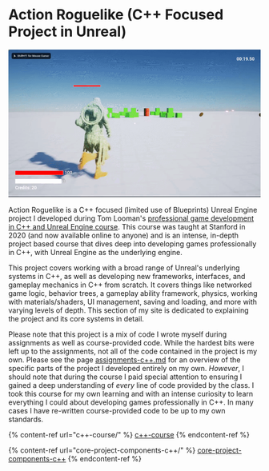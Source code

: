 # Action Roguelike (C++ Focused Project in Unreal)

![](../../.gitbook/assets/7505745748a13757e9c0878c487a267f.gif)

Action Roguelike is a C++ focused (limited use of Blueprints) Unreal Engine project I developed during Tom Looman's [professional game development in C++ and Unreal Engine course](https://courses.tomlooman.com/p/unrealengine-cpp). This course was taught at Stanford in 2020 (and now available online to anyone) and is an intense, in-depth project based course that dives deep into developing games professionally in C++, with Unreal Engine as the underlying engine.

This project covers working with a broad range of Unreal's underlying systems in C++, as well as developing new frameworks, interfaces, and gameplay mechanics in C++ from scratch. It covers things like networked game logic, behavior trees, a gameplay ability framework, physics, working with materials/shaders, UI management, saving and loading, and more with varying levels of depth. This section of my site is dedicated to explaining the project and its core systems in detail.

Please note that this project is a mix of code I wrote myself during assignments as well as course-provided code. While the hardest bits were left up to the assignments, not all of the code contained in the project is my own. Please see the page [assignments-c++.md](c++-course/assignments-c++.md "mention") for an overview of the specific parts of the project I developed entirely on my own. _However_, I should note that during the course I paid special attention to ensuring I gained a deep understanding of _every_ line of code provided by the class. I took this course for my own learning and with an intense curiosity to learn everything I could about developing games professionally in C++. In many cases I have re-written course-provided code to be up to my own standards.

{% content-ref url="c++-course/" %}
[c++-course](c++-course/)
{% endcontent-ref %}

{% content-ref url="core-project-components-c++/" %}
[core-project-components-c++](core-project-components-c++/)
{% endcontent-ref %}
